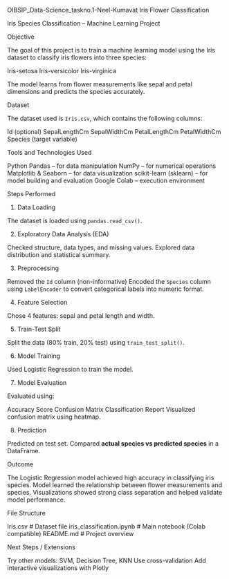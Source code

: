 OIBSIP_Data-Science_taskno.1-Neel-Kumavat 
Iris Flower Classification

Iris Species Classification – Machine Learning Project

Objective

The goal of this project is to train a machine learning model using the Iris dataset to classify iris flowers into three species:

Iris-setosa
Iris-versicolor
Iris-virginica

The model learns from flower measurements like sepal and petal dimensions and predicts the species accurately.

Dataset

The dataset used is `Iris.csv`, which contains the following columns:

Id (optional)
SepalLengthCm
SepalWidthCm
PetalLengthCm
PetalWidthCm
Species (target variable)

Tools and Technologies Used

Python
Pandas – for data manipulation
NumPy – for numerical operations
Matplotlib & Seaborn – for data visualization
scikit-learn (sklearn) – for model building and evaluation
Google Colab – execution environment

Steps Performed

1. Data Loading

 The dataset is loaded using `pandas.read_csv()`.

2. Exploratory Data Analysis (EDA)

Checked structure, data types, and missing values.
Explored data distribution and statistical summary.

3. Preprocessing

Removed the `Id` column (non-informative)
Encoded the `Species` column using `LabelEncoder` to convert categorical labels into numeric format.

4. Feature Selection

Chose 4 features: sepal and petal length and width.

5. Train-Test Split

Split the data (80% train, 20% test) using `train_test_split()`.

6. Model Training

Used Logistic Regression to train the model.

7. Model Evaluation

Evaluated using:

  Accuracy Score
  Confusion Matrix
  Classification Report
  Visualized confusion matrix using heatmap.

8. Prediction

 Predicted on test set.
 Compared **actual species vs predicted species** in a DataFrame.

Outcome

The Logistic Regression model achieved high accuracy in classifying iris species.
Model learned the relationship between flower measurements and species.
Visualizations showed strong class separation and helped validate model performance.

File Structure


Iris.csv                 # Dataset file
iris_classification.ipynb  # Main notebook (Colab compatible)
README.md                # Project overview

Next Steps / Extensions

Try other models: SVM, Decision Tree, KNN
Use cross-validation
Add interactive visualizations with Plotly



